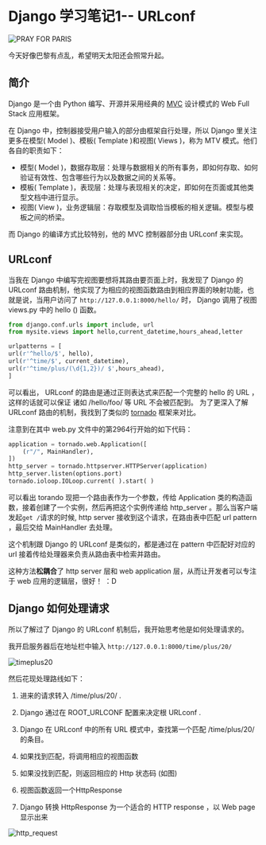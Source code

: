 #  Django 学习笔记1-- URLconf 


![PRAY FOR PARIS ](https://scontent-nrt1-1.xx.fbcdn.net/hphotos-xfp1/t31.0-8/12186716_1082564598443763_5619412981167558277_o.jpg)

今天好像巴黎有点乱，希望明天太阳还会照常升起。

## 简介
Django 是一个由 Python 编写、开源并采用经典的 [MVC](https://msdn.microsoft.com/en-us/library/ff649643.aspx) 设计模式的 Web Full Stack 应用框架。

在 Django 中，控制器接受用户输入的部分由框架自行处理，所以 Django 里关注更多在模型( Model )、模板( Template )和视图( Views )，称为 MTV 模式。他们各自的职责如下：
<!--more-->
 - 模型( Model )，数据存取层：处理与数据相关的所有事务，即如何存取、如何验证有效性、包含哪些行为以及数据之间的关系等。
 - 模板( Template )，表现层：处理与表现相关的决定，即如何在页面或其他类型文档中进行显示。
 - 视图( View )，业务逻辑层：存取模型及调取恰当模板的相关逻辑。模型与模板之间的桥梁。

而 Django 的编译方式比较特别，他的 MVC 控制器部分由 URLconf 来实现。

## URLconf
当我在 Django 中编写完视图要想将其路由要页面上时，我发现了 Django 的 URLconf 路由机制，他实现了为相应的视图函数路由到相应界面的映射功能，也就是说，当用户访问了 ```http://127.0.0.1:8000/hello/``` 时， Django 调用了视图 views.py 中的 hello () 函数。

``` python
from django.conf.urls import include, url
from mysite.views import hello,current_datetime,hours_ahead,letter

urlpatterns = [
url(r'^hello/$', hello),
url(r'^time/$', current_datetime),
url(r'^time/plus/(\d{1,2})/	$',hours_ahead),
]
```

可以看出， URLconf 的路由是通过正则表达式来匹配一个完整的 hello 的 URL ，这样的话就可以保证 诸如 /hello/foo/ 等 URL 不会被匹配到。
为了更深入了解 URLconf 路由的机制，我找到了类似的 [tornado](https://github.com/tornadoweb/tornado) 框架来对比。

注意到在其中 web.py 文件中的第2964行开始的如下代码：

``` python
application = tornado.web.Application([
	(r"/", MainHandler),
])
http_server = tornado.httpserver.HTTPServer(application)
http_server.listen(options.port)
tornado.ioloop.IOLoop.current( ).start( )
```

可以看出 torando 现把一个路由表作为一个参数，传给 Application 类的构造函数，接着创建了一个实例，然后再把这个实例传递给 http_server 。那么当客户端发起``` get / ```请求的时候, http server 接收到这个请求，在路由表中匹配 url pattern ，最后交给 MainHandler 去处理。

这个机制跟 Django 的 URLconf 是类似的，都是通过在 pattern 中匹配好对应的 url 接着传给处理器来负责从路由表中检索并路由。

这种方法**松耦合**了 http server 层和 web application 层，从而让开发者可以专注于 web 应用的逻辑层，很好！  ：D

## Django 如何处理请求

所以了解过了 Django 的 URLconf 机制后，我开始思考他是如何处理请求的。

我开启服务器后在地址栏中输入 ``` http://127.0.0.1:8000/time/plus/20/ ```

![timeplus20](http://thehackercat-hackercat.stor.sinaapp.com/urlconf1.png)

然后花现处理路线如下：

1. 进来的请求转入 /time/plus/20/ .

2. Django 通过在 ROOT_URLCONF 配置来决定根 URLconf .

3. Django 在 URLconf 中的所有 URL 模式中，查找第一个匹配 /time/plus/20/ 的条目。

4. 如果找到匹配，将调用相应的视图函数

5. 如果没找到匹配，则返回相应的 Http 状态码 (如图)

6. 视图函数返回一个HttpResponse

7. Django 转换 HttpResponse 为一个适合的 HTTP response ，以 Web page 显示出来

![http_request](http://thehackercat-hackercat.stor.sinaapp.com/%E5%B1%8F%E5%B9%95%E5%BF%AB%E7%85%A7%202015-11-14%20%E4%B8%8B%E5%8D%889.27.45.png)



